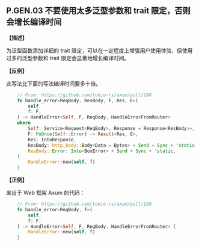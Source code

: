 ## P.GEN.03   不要使用太多泛型参数和 trait 限定，否则会增长编译时间

**【描述】**

为泛型函数添加详细的 trait 限定，可以在一定程度上增强用户使用体验，但使用过多的泛型参数和 trait 限定会显著地增长编译时间。

**【反例】**

此写法比下面的写法编译时间要多十倍。

```rust
    // From: https://github.com/tokio-rs/axum/pull/198
    fn handle_error<ReqBody, ResBody, F, Res, E>(
        self,
        f: F,
    ) -> HandleError<Self, F, ReqBody, HandleErrorFromRouter>
    where
        Self: Service<Request<ReqBody>, Response = Response<ResBody>>,
        F: FnOnce(Self::Error) -> Result<Res, E>,
        Res: IntoResponse,
        ResBody: http_body::Body<Data = Bytes> + Send + Sync + 'static,
        ResBody::Error: Into<BoxError> + Send + Sync + 'static,
    {
        HandleError::new(self, f)
    }
```

**【正例】**

来自于 Web 框架 Axum 的代码：

```rust
    // From: https://github.com/tokio-rs/axum/pull/198
    fn handle_error<ReqBody, F>(
        self,
        f: F,
    ) -> HandleError<Self, F, ReqBody, HandleErrorFromRouter> {
        HandleError::new(self, f)
    }   
```
